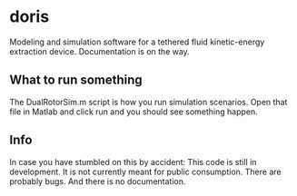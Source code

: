 # doris
Modeling and simulation software for a tethered fluid kinetic-energy extraction device.
Documentation is on the way.

## What to run something
The DualRotorSim.m script is how you run simulation scenarios. Open that file in Matlab and click run and you should see something happen.

## Info
In case you have stumbled on this by accident: This code is still in development. It is not currently meant for public consumption. There are probably bugs. And there is no documentation.
